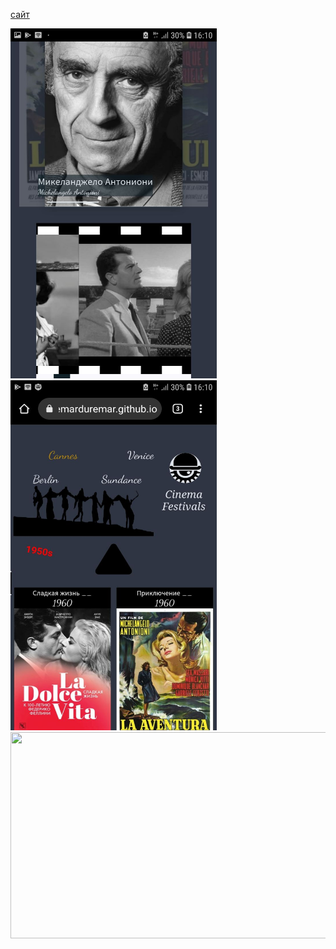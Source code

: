 

[сайт](https://duremarduremar.github.io/cinemafest/) <br/>

<span>
<img src="adap1.jpeg.jpg" width=330 height=560>
<img src="adap2.jpeg.jpg" width=330 height=560>
</span>

<img src="ec1.png.png" width=660 height=330>
